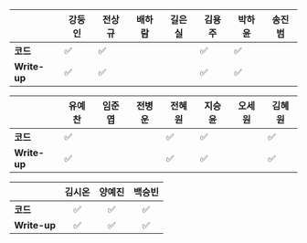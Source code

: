 |              | 강둥인 |        전상규      | 배하람 | 길은실 |      김용주       | 박하윤 | 송진범 |
| ------------ | ------ | ----------------- | ------ | ------ | ---------------- | ------ | ------ |
| **코드**     |:white_check_mark:|:white_check_mark:|        |        |:white_check_mark:| :white_check_mark: |        |
| **Write-up** |:white_check_mark:|:white_check_mark:|        |        |:white_check_mark:|  :white_check_mark: |        |

|              | 유예찬 | 임준엽 | 전병운 | 전혜원 | 지승윤 | 오세원 | 김혜원 |
| ------------ | ------ | ------ | ------ | ------ | ------ | ------ | ------ |
| **코드**     | :white_check_mark: |        |     |:white_check_mark:|:white_check_mark:|        |:white_check_mark:|
| **Write-up** | :white_check_mark: |        |     |:white_check_mark:|:white_check_mark:|        |:white_check_mark:|

|              | 김시온 | 양예진 | 백승빈 |
| ------------ | :----: | :----: | :----: |
| **코드**     |:white_check_mark:|:white_check_mark:|:white_check_mark:|
| **Write-up** |:white_check_mark:|:white_check_mark:|:white_check_mark:|

